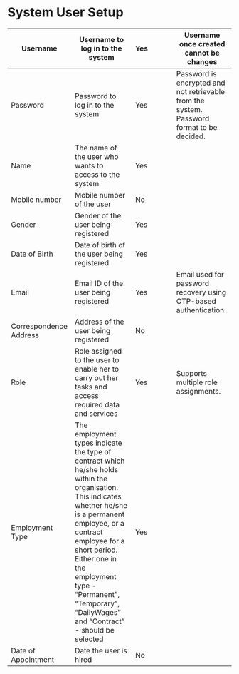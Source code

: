 # System User Setup

| Username               | Username to log in to the system                                                                                                                                                                                                                                                                                | Yes |   |   |   | Username once created cannot be changes                                                   |
| ---------------------- | --------------------------------------------------------------------------------------------------------------------------------------------------------------------------------------------------------------------------------------------------------------------------------------------------------------- | --- | - | - | - | ----------------------------------------------------------------------------------------- |
| Password               | Password to log in to the system                                                                                                                                                                                                                                                                                | Yes |   |   |   | Password is encrypted and not retrievable from the system. Password format to be decided. |
| Name                   | The name of the user who wants to access to the system                                                                                                                                                                                                                                                          | Yes |   |   |   |                                                                                           |
| Mobile number          | Mobile number of the user                                                                                                                                                                                                                                                                                       | No  |   |   |   |                                                                                           |
| Gender                 | Gender of the user being registered                                                                                                                                                                                                                                                                             | Yes |   |   |   |                                                                                           |
| Date of Birth          | Date of birth of the user being registered                                                                                                                                                                                                                                                                      | Yes |   |   |   |                                                                                           |
| Email                  | Email ID of the user being registered                                                                                                                                                                                                                                                                           | Yes |   |   |   | Email used for password recovery using OTP-based authentication.                          |
| Correspondence Address | Address of the user being registered                                                                                                                                                                                                                                                                            | No  |   |   |   |                                                                                           |
| Role                   | Role assigned to the user to enable her to carry out her tasks and access required data and services                                                                                                                                                                                                            | Yes |   |   |   | Supports multiple role assignments.                                                       |
| Employment Type        | The employment types indicate the type of contract which he/she holds within the organisation. This indicates whether he/she is a permanent employee, or a contract employee for a short period. Either one in the employment type - “Permanent”, “Temporary”, “DailyWages” and “Contract” - should be selected | Yes |   |   |   |                                                                                           |
| Date of Appointment    | Date the user is hired                                                                                                                                                                                                                                                                                          | No  |   |   |   |                                                                                           |
